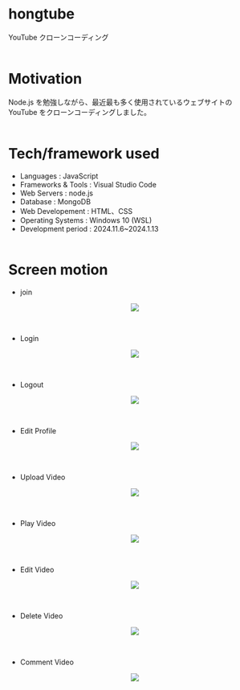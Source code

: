 # hongtube

YouTube クローンコーディング
<br>
<br>

# Motivation

Node.js を勉強しながら、最近最も多く使用されているウェブサイトの YouTube をクローンコーディングしました。
<br>
<br>

# Tech/framework used

- Languages : JavaScript
- Frameworks & Tools : Visual Studio Code
- Web Servers : node.js
- Database : MongoDB
- Web Developement : HTML、CSS
- Operating Systems : Windows 10 (WSL)
- Development period : 2024.11.6~2024.1.13
  <br>
  <br>

# Screen motion

- join
<p align="center">
  <img src="https://github.com/user-attachments/assets/b5303683-dbed-41a9-8d10-ee8ac781287d"> 
</p>
<br>

- Login
<p align="center">
  <img src="https://github.com/user-attachments/assets/e8208c54-d239-41ba-8064-a84a8b76d8c8"> 
</p>
<br>

- Logout
<p align="center">
  <img src="https://github.com/user-attachments/assets/889fb673-9cc8-4f9f-b09e-e898fd8f47f6"> 
</p>
<br>

- Edit Profile
<p align="center">
  <img src="https://github.com/user-attachments/assets/aea48894-b1bc-4ad7-a715-927700cca8fc"> 
</p>
<br>

- Upload Video
<p align="center">
  <img src="https://github.com/user-attachments/assets/25d78d1b-b708-4d83-b252-86053b408d45"> 
</p>
<br>

- Play Video
<p align="center">
  <img src="https://github.com/user-attachments/assets/c5cd9fce-2c6f-4011-bb6f-63fd9267fdb8"> 
</p>
<br>

- Edit Video
<p align="center">
  <img src="https://github.com/user-attachments/assets/2e7d247f-cee2-48aa-98f3-ce2cb7d337e5"> 
</p>
<br>

- Delete Video
<p align="center">
  <img src="https://github.com/user-attachments/assets/754a0440-9e93-4592-858d-decca8faa05b"> 
</p>
<br>

- Comment Video
<p align="center">
  <img src="https://github.com/user-attachments/assets/f9bb84fe-50f2-43d0-ae69-3e3614988b1c"> 
</p>
<br>
